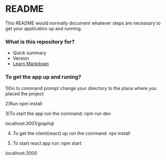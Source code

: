# README #

This README would normally document whatever steps are necessary to get your application up and running.

### What is this repository for? ###

* Quick summary
* Version
* [Learn Markdown](https://bitbucket.org/tutorials/markdowndemo)

### To get the app up and runing? ###

 
1)Go to command prompt change your directory to the place where you placed the project 

2)Run npm install

3)To start the app run the command: npm run dev

localhost:3001/graphql

4) To get the client(react) up run the command: npx install

5) To start react app run: npm start

localhost:3000 

